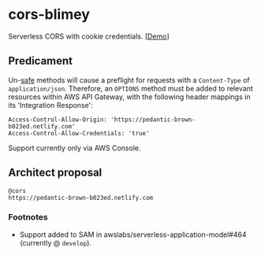 # cors-blimey
Serverless CORS with cookie credentials. [[Demo](https://pedantic-brown-b023ed.netlify.com/)]

## Predicament

Un-[safe](https://developer.mozilla.org/en-US/docs/Glossary/Safe) methods will
cause a preflight for requests with a `Content-Type` of `application/json`.
Therefore, an `OPTIONS` method must be added to relevant resources within AWS
API Gateway, with the following header mappings in its 'Integration Response':

```
Access-Control-Allow-Origin: 'https://pedantic-brown-b023ed.netlify.com'
Access-Control-Allow-Credentials: 'true'
```

Support currently only via AWS Console.

## Architect proposal

```
@cors
https://pedantic-brown-b023ed.netlify.com
```

### Footnotes

* Support added to SAM in awslabs/serverless-application-model#464 (currently @ `develop`).
